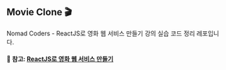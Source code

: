 ## Movie Clone 🎬

Nomad Coders - ReactJS로 영화 웹 서비스 만들기 강의 실습 코드 정리 레포입니다.

#### :open_file_folder: 참고: [ReactJS로 영화 웹 서비스 만들기](https://nomadcoders.co/react-fundamentals)
